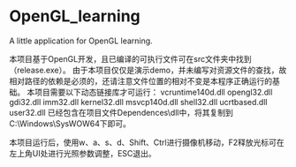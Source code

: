 # OpenGL_learning
 A little application for OpenGL learning.

本项目基于OpenGL开发，且已编译的可执行文件可在src文件夹中找到（release.exe）。
由于本项目仅仅是演示demo，并未编写对资源文件的查找，故相对路径的依赖是必须的，还请注意文件位置的相对不变是本程序正确运行的基础。
本项目需要以下动态链接库才可运行：
    vcruntime140d.dll
    opengl32.dll
    gdi32.dll
    imm32.dll
    kernel32.dll
    msvcp140d.dll
    shell32.dll
    ucrtbased.dll
    user32.dll
已经包含在项目文件Dependences\dll中，将其复制到C:\Windows\SysWOW64下即可。

本项目运行后，使用w、a、s、d、Shift、Ctrl进行摄像机移动，F2释放光标可在左上角UI处进行光照参数调整，ESC退出。
